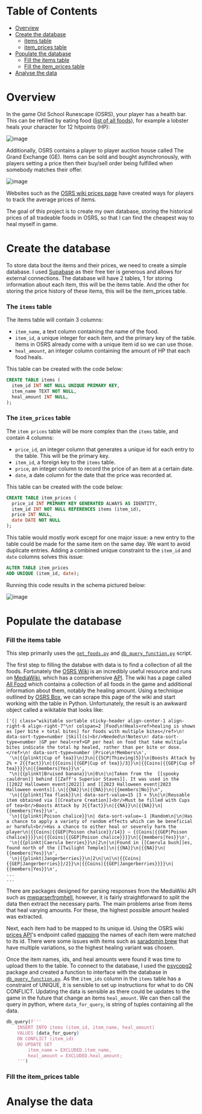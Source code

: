 
# Table of Contents

- [Overview](#overview)
- [Create the database](#create-the-database)
  - [items table](#items-table)
  - [item_prices table](#item_prices-table)
- [Populate the database](#populate-the-database)
  - [Fill the items table](#fill-the-items-table)
  - [Fill the item_prices table](#fill-the-item_prices-table)
- [Analyse the data](#analyse-the-data) 

# Overview

In the game Old School Runescape (OSRS), your player has a health bar. This can be refilled by eating food ([list of all foods](https://oldschool.runescape.wiki/w/Food/All_food)), for example a lobster heals your character for 12 hitpoints (HP):

![image](https://github.com/Squadword/osrs-food-price-history-database/blob/main/imgs/Lobster%20eat%20screenshot.png)

Additionally, OSRS contains a player to player auction house called The Grand Exchange (GE). Items can be sold and bought asynchronously, with players setting a price then their buy/sell order being fulfilled when somebody matches their offer.

![image](https://github.com/Squadword/osrs-food-price-history-database/blob/main/imgs/GE%20screenshot.png)

Websites such as the [OSRS wiki prices page](https://prices.runescape.wiki/osrs/item/379) have created ways for players to track the average prices of items. 

The goal of this project is to create my own database, storing the historical prices of all tradeable foods in OSRS, so that I can find the cheapest way to heal myself in game.

# Create the database

To store data bout the items and their prices, we need to create a simple database. I used [Supabase](https://supabase.com/) as their free tier is generous and allows for external connections. The database will have 2 tables, 1 for storing information about each item, this will be the items table. And the other for storing the price history of these items, this will be the item_prices table.

### The ```items``` table

The items table will contain 3 columns:

- ```item_name```, a text column containing the name of the food.
- ```item_id```, a unique integer for each item, and the primary key of the table. Items in OSRS already come with a unique item id so we can use those.
- ```heal_amount```, an integer column containing the amount of HP that each food heals.

This table can be created with the code below:

```SQL
CREATE TABLE items (
  item_id INT NOT NULL UNIQUE PRIMARY KEY,
  item_name TEXT NOT NULL,
  heal_amount INT NULL,
);
```

### The ```item_prices``` table

The ```item prices``` table will be more complex than the ```items``` table, and contain 4 columns:

- ```price_id```, an integer column that generates a unique id for each entry to the table. This will be the primary key.
- ```item_id```, a foreign key to the ```items``` table.
- ```price```, an integer column to record the price of an item at a certain date.
- ```date```, a date column for the date that the price was recorded at.

This table can be created with the code below:

```SQL
CREATE TABLE item_prices (
  price_id INT PRIMARY KEY GENERATED ALWAYS AS IDENTITY,
  item_id INT NOT NULL REFERENCES items (item_id),
  price INT NULL,
  date DATE NOT NULL
);
```

This table would mostly work except for one major issue: a new entry to the table could be made for the same item on the same day. We want to avoid duplicate entries. Adding a combined unique constraint to the ```item_id``` and ```date``` columns solves this issue:

```SQL
ALTER TABLE item_prices
ADD UNIQUE (item_id, date);
```

Running this code results in the schema pictured below:

![image](https://github.com/Squadword/osrs-food-price-history-database/blob/main/imgs/Database%20schema.png)

# Populate the database

### Fill the items table

This step primarily uses the [```get_foods.py```](get_foods.py) and [```db_query_function.py```](db_query_function.py) script.

The first step to filling the databse with data is to find a collection of all the foods. Fortunately the [OSRS Wiki](https://oldschool.runescape.wiki/) is an incredibly useful resource and runs on [MediaWiki](https://www.mediawiki.org/wiki/MediaWiki), which has a comprehensive [API](https://www.mediawiki.org/wiki/API:Action_API). The wiki has a page called [All Food](https://oldschool.runescape.wiki/w/Food/All_food) which contains a collection of all foods in the game and additional information about them, notably the healing amount. Using a technique outlined by [OSRS Box](https://www.osrsbox.com/blog/2018/12/12/scraping-the-osrs-wiki-part1/), we can scrape this page of the wiki and start working with the table in Python. Unfortunately, the result is an awkward object called a wikitable that looks like:

```
['{| class="wikitable sortable sticky-header align-center-1 align-right-6 align-right-7"\n! colspan=2 |Food\n!Heals<ref>healing is shown as [per bite × total bites] for foods with multiple bites</ref>\n! data-sort-type=number |Skill(s)<br/>Needed\n!Notes\n! data-sort-type=number |GP per heal<ref>GP per heal on food that take multiple bites indicate the total hp healed, rather than per bite or dose.</ref>\n! data-sort-type=number |Price\n!Members\n',
 '\n|{{plinkt|Cup of tea}}\n|3\n|{{SCP|Thieving|5}}\n|Boosts Attack by 2% + 2{{fact}}\n|{{Coins|{{GEP|Cup of tea}}/3}}\n|{{Coins|{{GEP|Cup of tea}}}}\n|{{members|Yes}}\n',
 "\n|{{plinkt|Bruised banana}}\n|0\n|\n|Taken from the  [[spooky cauldron]] behind [[Zaff's Superior Staves]]. It was used in the [[2022 Halloween event|2022]] and [[2023 Halloween event|2023 Halloween events]].\n|{{NA}}\n|{{NA}}\n|{{members|No}}\n",
 '\n|{{plinkt|Tea flask}}\n| data-sort-value=15 |3 × 5\n|\n|Reusable item obtained via [[Creature Creation]]<br/>Must be filled with Cups of tea<br/>Boosts Attack by 3{{fact}}\n|{{NA}}\n|{{NA}}\n|{{members|Yes}}\n',
 '\n|{{plinkt|Poison chalice}}\n| data-sort-value=-1 |Random\n|\n|Has a chance to apply a variety of random effects which can be beneficial or harmful<br/>Has a chance to either heal or severely harm the player\n|{{Coins|{{GEP|Poison chalice}}/14}} – {{Coins|{{GEP|Poison chalice}}}}\n|{{Coins|{{GEP|Poison chalice}}}}\n|{{members|Yes}}\n',
 '\n|{{plinkt|Caerula berries}}\n|2\n|\n|Found in [[Caerula bush]]es, found north of the [[Twilight Temple]]\n|{{NA}}\n|{{NA}}\n|{{members|Yes}}\n',
 '\n|{{plinkt|Jangerberries}}\n|2\n|\n|\n|{{Coins|{{GEP|Jangerberries}}/2}}\n|{{Coins|{{GEP|Jangerberries}}}}\n|{{members|Yes}}\n',
...
...
```

There are packages designed for parsing responses from the MediaWiki API such as [mwparserfromhell](https://mwparserfromhell.readthedocs.io/en/latest/), however, it is fairly straightforward to split the data then extract the necessary parts. The main problems arise from items that heal varying amounts. For these, the highest possible amount healed was extracted.

Next, each item had to be mapped to its unique id. Using the OSRS wiki [prices API](https://prices.runescape.wiki/api/v1/osrs/mapping)'s endpoint called [mapping](https://prices.runescape.wiki/api/v1/osrs/mapping) the names of each item were matched to its id. There were some issues with items such as [saradomin brew](https://oldschool.runescape.wiki/w/Saradomin_brew#4_dose) that have multiple variations, so the highest healing variant was chosen.

Once the item names, ids, and heal amounts were found it was time to upload them to the table. To connect to the database, I used the [psycopg2](https://pypi.org/project/psycopg2/) package and created a function to interface with the database in [```db_query_function.py```](db_query_function.py). As the ```item_ids``` column in the ```items``` table has a constraint of UNIQUE, it is sensible to set up instructions for what to do ON CONFLICT. Updating the data is sensible as there could be updates to the game in the future that change an items ```heal_amount```. We can then call the query in python, where ```data_for_query```, is string of tuples containing all the data.

```Python
db_query(f'''
    INSERT INTO items (item_id, item_name, heal_amount) 
    VALUES {data_for_query} 
    ON CONFLICT (item_id) 
    DO UPDATE SET
        item_name = EXCLUDED.item_name,
        heal_amount = EXCLUDED.heal_amount;
    ''')
```



### Fill the item_prices table



# Analyse the data


